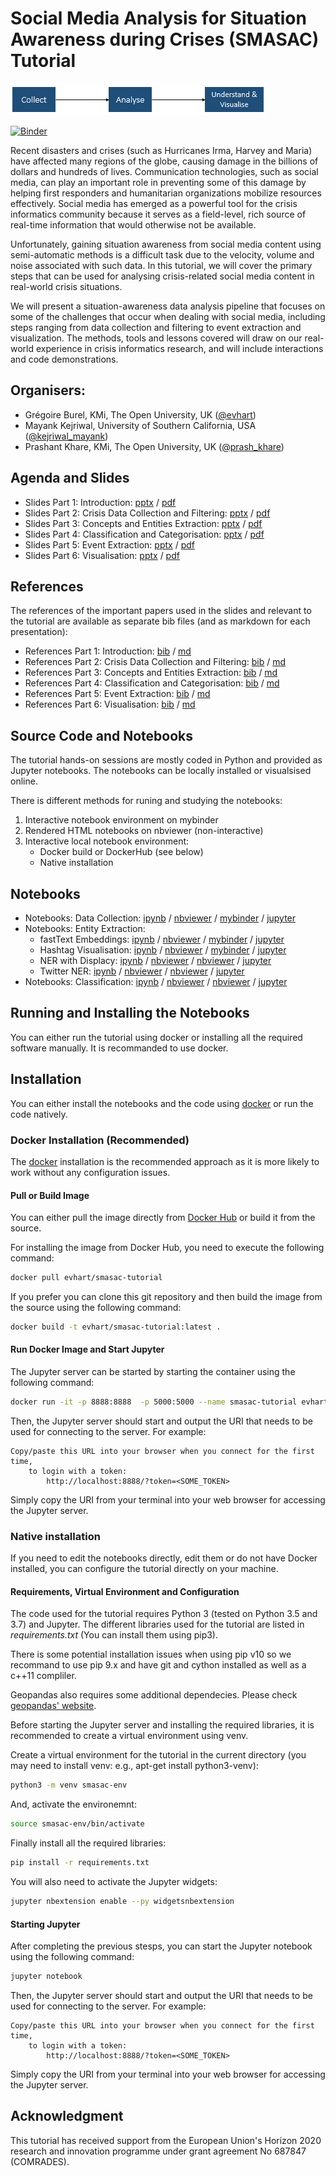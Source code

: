 # Social Media Analysis for Situation Awareness during Crises (SMASAC) Tutorial
![SMASAC](header.png "SMASAC")

[![Binder](https://mybinder.org/badge.svg)](https://mybinder.org/v2/gh/evhart/smasac-tutorial/master)

Recent disasters and crises (such as Hurricanes Irma, Harvey and Maria) have affected many regions of the globe, causing damage in the billions of dollars and hundreds of lives. Communication technologies, such as social media, can play an important role in preventing some of this damage by helping first responders and humanitarian organizations mobilize resources effectively. Social media has emerged as a powerful tool for the crisis informatics community because it serves as a field-level, rich source of real-time information that would otherwise not be available.

Unfortunately, gaining situation awareness from social media content using semi-automatic methods is a difficult task due to the velocity, volume and noise associated with such data. In this tutorial, we will cover the primary steps that can be used for analysing crisis-related social media content in real-world crisis situations.

We will present a situation-awareness data analysis pipeline that focuses on some of the challenges that occur when dealing with social media, including steps ranging from data collection and filtering to event extraction and visualization. The methods, tools and lessons covered will draw on our real-world experience in crisis informatics research, and will include interactions and code demonstrations.

## Organisers:
* Grégoire Burel, KMi, The Open University, UK ([@evhart](https://twitter.com/evhart))
* Mayank Kejriwal, University of Southern California, USA ([@kejriwal_mayank](https://twitter.com/kejriwal_mayank))
* Prashant Khare, KMi, The Open University, UK ([@prash_khare](https://twitter.com/prash_khare))

## Agenda and Slides
* Slides Part 1: Introduction: [pptx](slides/pptx/1-introduction.pptx) / [pdf](slides/pdf/1-introduction.pdf)
* Slides Part 2: Crisis Data Collection and Filtering: [pptx](slides/pptx/2-data-collection.pptx) / [pdf](slides/pdf/2-data-collection.pdf)
* Slides Part 3: Concepts and Entities Extraction: [pptx](slides/pptx/3-entity-extraction.pptx) / [pdf](slides/pdf/3-entity-extraction.pdf)
* Slides Part 4: Classification and Categorisation: [pptx](slides/pptx/4-classification.pptx) / [pdf](slides/pdf/4-classification.pdf)
* Slides Part 5: Event Extraction: [pptx](slides/pptx/5-event-extraction.pptx) / [pdf](slides/pdf/5-event-extraction.pdf)
* Slides Part 6: Visualisation: [pptx](slides/pptx/6-visualisation.pptx) / [pdf](slides/pdf/6-visualisation.pdf)

## References
The references of the important papers used in the slides and relevant to the tutorial are available as separate bib files (and as markdown for each presentation):
* References Part 1: Introduction: [bib](references/bib/1-introduction.bib) / [md](references/md/1-introduction.md)
* References Part 2: Crisis Data Collection and Filtering: [bib](references/bib/2-data-collection.bib) / [md](references/md/2-data-collection.md)
* References Part 3: Concepts and Entities Extraction: [bib](references/bib/3-entity-extraction.bib) / [md](references/md/3-entity-extraction.md)
* References Part 4: Classification and Categorisation: [bib](references/bib/4-classification.bib) / [md](references/md/4-classification.md)
* References Part 5: Event Extraction: [bib](references/bib/5-event-extraction.bib) / [md](references/md/5-event-extraction.md)
* References Part 6: Visualisation: [bib](references/bib/6-visualisation.bib) / [md](references/md/6-visualisation.md)



## Source Code and Notebooks
The tutorial hands-on sessions are mostly coded in Python and provided as Jupyter notebooks. The notebooks can be locally installed or visualsised online.

There is different methods for runing and studying the notebooks:
1. Interactive notebook environment on mybinder
2. Rendered HTML notebooks on nbviewer (non-interactive)
3. Interactive local notebook environment:
    * Docker build or DockerHub (see below)
    * Native installation

## Notebooks
* Notebooks: Data Collection: [ipynb](notebooks/2-data-collection.ipynb) / [nbviewer](http://nbviewer.jupyter.org/github/evhart/smasac-tutorial/blob/master/notebooks/2-data-collection.ipynb) / [mybinder](https://hub.mybinder.org/user/evhart-smasac-tutorial-o2on0b2l/notebooks/notebooks/2-data-collection.ipynb) / [jupyter](http://127.0.0.1:8888/notebooks/2-data-collection.ipynb)
* Notebooks: Entity Extraction: 
    * fastText Embeddings: [ipynb](notebooks/3-1-entity-extraction-fasttext-embedding.ipynb) / [nbviewer](http://nbviewer.jupyter.org/github/evhart/smasac-tutorial/blob/master/notebooks/3-1-entity-extraction-fasttext-embedding.ipynb) /
    [mybinder](https://hub.mybinder.org/user/evhart-smasac-tutorial-o2on0b2l/notebooks/notebooks/3-1-entity-extraction-fasttext-embedding.ipynb) / [jupyter](http://127.0.0.1:8888/notebooks/3-1-entity-extraction-fasttext-embedding.ipynb)
    * Hashtag Visualisation: [ipynb](notebooks/3-2-entity-extraction-hashtag-visualization.ipynb) / [nbviewer](https://hub.mybinder.org/user/evhart-smasac-tutorial-o2on0b2l/notebooks/notebooks/3-2-entity-extraction-hashtag-visualization.ipynb) / [mybinder](https://hub.mybinder.org/user/evhart-smasac-tutorial-o2on0b2l/notebooks/notebooks/3-1-entity-extraction-fasttext-embedding.ipynb) / [jupyter](http://127.0.0.1:8888/notebooks/3-2-entity-extraction-hashtag-visualization.ipynb)
    * NER with Displacy: [ipynb](notebooks/3-3-entity-extraction-NER-displacy.ipynb) / [nbviewer](http://nbviewer.jupyter.org/github/evhart/smasac-tutorial/blob/master/notebooks/3-3-entity-extraction-NER-displacy.ipynb) / [nbviewer](https://hub.mybinder.org/user/evhart-smasac-tutorial-o2on0b2l/notebooks/notebooks/3-3-entity-extraction-NER-displacy.ipynb) / [jupyter](http://127.0.0.1:8888/notebooks/3-3-entity-extraction-NER-displacy.ipynb) 
    * Twitter NER: [ipynb](notebooks/3-4-entity-extraction-twitter-NER.ipynb) / [nbviewer](http://nbviewer.jupyter.org/github/evhart/smasac-tutorial/blob/master/notebooks/3-4-entity-extraction-twitter-NER.ipynb)  / [nbviewer](https://hub.mybinder.org/user/evhart-smasac-tutorial-o2on0b2l/notebooks/notebooks/3-4-entity-extraction-twitter-NER.ipynb) / [jupyter](http://127.0.0.1:8888/notebooks/3-4-entity-extraction-twitter-NER.ipynb)
* Notebooks: Classification: [ipynb](notebooks/4-classification.ipynb) / [nbviewer](http://nbviewer.jupyter.org/github/evhart/smasac-tutorial/blob/master/notebooks/4-classification.ipynb) / [nbviewer](https://hub.mybinder.org/user/evhart-smasac-tutorial-o2on0b2l/notebooks/notebooks/4-classification-approach.ipynb) / [jupyter](http://127.0.0.1:8888/notebooks/4-classification.ipynb)


## Running and Installing the Notebooks
You can either run the tutorial using docker or installing all the required software manually. It is recommanded to use docker.


## Installation
You can either install the notebooks and the code using [docker](https://docker.com/) or run the code natively.

### Docker Installation (Recommended)
The [docker](https://docker.com/) installation is the recommended approach as it is more likely to work without any configuration issues.

#### Pull or Build Image
You can either pull the image directly from [Docker Hub](https://hub.docker.com) or build it from the source.

For installing the image from Docker Hub, you need to execute the following command:
```sh
docker pull evhart/smasac-tutorial
```

If you prefer you can clone this git repository and then build the image from the source using the following command:
```sh
docker build -t evhart/smasac-tutorial:latest .
```

#### Run Docker Image and Start Jupyter 
The Jupyter server can be started by starting the container using the following command:
```sh
docker run -it -p 8888:8888  -p 5000:5000 --name smasac-tutorial evhart/smasac-tutorial:latest
```

Then, the Jupyter server should start and output the URI that needs to be used for connecting to the server. For example:
```
Copy/paste this URL into your browser when you connect for the first time,
    to login with a token:
        http://localhost:8888/?token=<SOME_TOKEN>
```

Simply copy the URI from your terminal into your web browser for accessing the Jupyter server.


### Native installation
If you need to edit the notebooks directly, edit them or do not have Docker installed, you can configure the tutorial directly on your machine. 

#### Requirements, Virtual Environment and Configuration
The code used for the tutorial requires Python 3 (tested on Python 3.5 and 3.7) and Jupyter. The different libraries used for the tutorial are listed in *requirements.txt* (You can install them using pip3).

There is some potential installation issues when using pip v10 so we recommand to use pip 9.x and have git and cython installed as well as a c++11 compliler.

Geopandas also requires some additional dependecies. Please check [geopandas' website](http://geopandas.org/).

Before starting the Jupyter server and installing the required libraries, it is recommended to create a virtual environment using venv.


Create a virtual environment for the tutorial in the current directory (you may need to install venv: e.g., apt-get install python3-venv):
```sh
python3 -m venv smasac-env
```

And, activate the environemnt:
```sh
source smasac-env/bin/activate
```

Finally install all the required libraries:
```sh
pip install -r requirements.txt
```

You will also need to activate the Jupyter widgets:
```sh
jupyter nbextension enable --py widgetsnbextension
```

#### Starting Jupyter
After completing the previous stesps, you can start the Jupyter notebook using the following command:
```sh
jupyter notebook
```

Then, the Jupyter server should start and output the URI that needs to be used for connecting to the server. For example:
```
Copy/paste this URL into your browser when you connect for the first time,
    to login with a token:
        http://localhost:8888/?token=<SOME_TOKEN>
```

Simply copy the URI from your terminal into your web browser for accessing the Jupyter server.
## Acknowledgment
This tutorial has received support from the European Union's Horizon 2020 research and innovation programme under grant agreement No 687847 (COMRADES).
